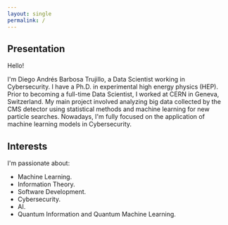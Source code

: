```yaml
---
layout: single
permalink: /
---
```


##  Presentation

Hello! 

I'm Diego Andrés Barbosa Trujillo, a
Data Scientist working in Cybersecurity. I have a Ph.D. in experimental high energy physics (HEP). Prior to becoming
a full-time Data Scientist, I worked at CERN in Geneva, Switzerland. My main project involved analyzing big data
collected by the CMS detector using statistical methods and machine learning for new particle searches.
Nowadays, I'm fully focused on the application of machine learning models in Cybersecurity.

## Interests
I'm passionate about:
* Machine Learning.
* Information Theory.
* Software Development.
* Cybersecurity.
* AI.
* Quantum Information and Quantum Machine Learning.